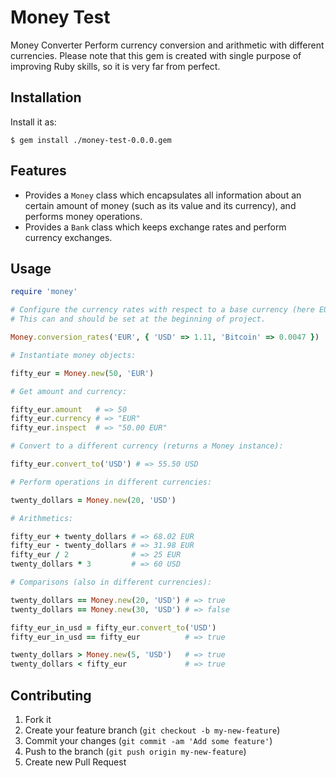 # Money Test

Money Converter
Perform currency conversion and arithmetic with different currencies.
Please note that this gem is created with single purpose of improving Ruby skills, so it is very far from perfect.

## Installation


Install it as:

    $ gem install ./money-test-0.0.0.gem
    
## Features

- Provides a `Money` class which encapsulates all information about an certain amount of money 
  (such as its value and its currency), and performs money operations.
- Provides a `Bank` class which keeps exchange rates and perform currency exchanges.


## Usage



```ruby
require 'money'

# Configure the currency rates with respect to a base currency (here EUR):
# This can and should be set at the beginning of project.

Money.conversion_rates('EUR', { 'USD' => 1.11, 'Bitcoin' => 0.0047 })

# Instantiate money objects:

fifty_eur = Money.new(50, 'EUR')

# Get amount and currency:

fifty_eur.amount   # => 50
fifty_eur.currency # => "EUR"
fifty_eur.inspect  # => "50.00 EUR"

# Convert to a different currency (returns a Money instance):

fifty_eur.convert_to('USD') # => 55.50 USD

# Perform operations in different currencies:

twenty_dollars = Money.new(20, 'USD')

# Arithmetics:

fifty_eur + twenty_dollars # => 68.02 EUR
fifty_eur - twenty_dollars # => 31.98 EUR
fifty_eur / 2              # => 25 EUR
twenty_dollars * 3         # => 60 USD

# Comparisons (also in different currencies):

twenty_dollars == Money.new(20, 'USD') # => true
twenty_dollars == Money.new(30, 'USD') # => false

fifty_eur_in_usd = fifty_eur.convert_to('USD')
fifty_eur_in_usd == fifty_eur          # => true

twenty_dollars > Money.new(5, 'USD')   # => true
twenty_dollars < fifty_eur             # => true
```
## Contributing

1. Fork it
2. Create your feature branch (`git checkout -b my-new-feature`)
3. Commit your changes (`git commit -am 'Add some feature'`)
4. Push to the branch (`git push origin my-new-feature`)
5. Create new Pull Request
